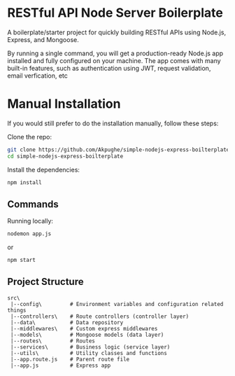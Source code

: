# RESTful API Node Server Boilerplate

A boilerplate/starter project for quickly building RESTful APIs using Node.js, Express, and Mongoose.

By running a single command, you will get a production-ready Node.js app installed and fully configured on your machine. The app comes with many 
built-in features, such as authentication using JWT, request validation, email verfication, etc

# Manual Installation

If you would still prefer to do the installation manually, follow these steps:

Clone the repo:

```bash
git clone https://github.com/Akpughe/simple-nodejs-express-boilterplate.git
cd simple-nodejs-express-boilterplate
```

Install the dependencies:

```bash
npm install
```

## Commands

Running locally:

```bash
nodemon app.js 
```
or

```bash
npm start
```

## Project Structure

```
src\
 |--config\         # Environment variables and configuration related things
 |--controllers\    # Route controllers (controller layer)
 |--data\           # Data repository
 |--middlewares\    # Custom express middlewares
 |--models\         # Mongoose models (data layer)
 |--routes\         # Routes
 |--services\       # Business logic (service layer)
 |--utils\          # Utility classes and functions
 |--app.route.js    # Parent route file
 |--app.js          # Express app
 
